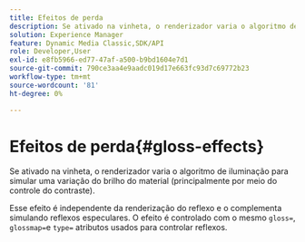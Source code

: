 ```yaml
---
title: Efeitos de perda
description: Se ativado na vinheta, o renderizador varia o algoritmo de iluminação para simular uma variação do brilho do material (principalmente por meio do controle do contraste).
solution: Experience Manager
feature: Dynamic Media Classic,SDK/API
role: Developer,User
exl-id: e8fb5966-ed77-47af-a500-b9bd1604e7d1
source-git-commit: 790ce3aa4e9aadc019d17e663fc93d7c69772b23
workflow-type: tm+mt
source-wordcount: '81'
ht-degree: 0%

---
```


# Efeitos de perda{#gloss-effects}

Se ativado na vinheta, o renderizador varia o algoritmo de iluminação para simular uma variação do brilho do material (principalmente por meio do controle do contraste).

Esse efeito é independente da renderização do reflexo e o complementa simulando reflexos especulares. O efeito é controlado com o mesmo `gloss=`, `glossmap=`e `type=` atributos usados para controlar reflexos.
